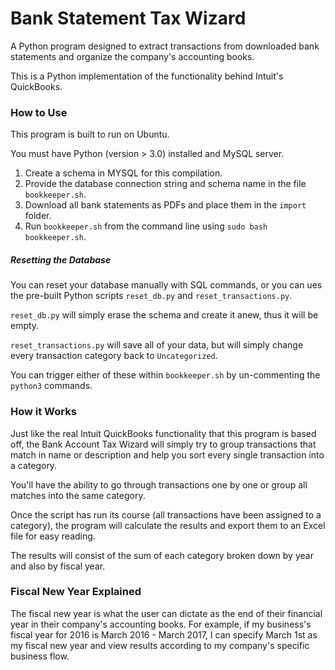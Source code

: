 # Bank Statement Tax Wizard

A Python program designed to extract transactions from downloaded bank statements and organize the 
company's accounting books.

This is a Python implementation of the functionality behind Intuit's QuickBooks.

### How to Use

This program is built to run on Ubuntu.

You must have Python (version > 3.0) installed and MySQL server.

1. Create a schema in MYSQL for this compilation.
2. Provide the database connection string and schema name in the file `bookkeeper.sh`.
3. Download all bank statements as PDFs and place them in the `import` folder.
4. Run `bookkeeper.sh` from the command line using `sudo bash bookkeeper.sh`.

##### Resetting the Database

You can reset your database manually with SQL commands, or you can ues the pre-built Python scripts
`reset_db.py` and `reset_transactions.py`.

`reset_db.py` will simply erase the schema and create it anew, thus it will be empty.

`reset_transactions.py` will save all of your data, but will simply change every transaction category back to `Uncategorized`.

You can trigger either of these within `bookkeeper.sh` by un-commenting the `python3` commands.

### How it Works

Just like the real Intuit QuickBooks functionality that this program is based off, the Bank Account Tax Wizard will 
simply try to group transactions that match in name or description and help you sort every single transaction into a category.

You'll have the ability to go through transactions one by one or group all matches into the same category. 

Once the script has run its course (all transactions have been assigned to a category), the program will 
calculate the results and export them to an Excel file for easy reading.

The results will consist of the sum of each category broken down by year and also by fiscal year.

### Fiscal New Year Explained

The fiscal new year is what the user can dictate as the end of their financial year in their company's accounting books.
For example, if my business's fiscal year for 2016 is March 2016 - March 2017, I can specify March 1st as my fiscal
new year and view results according to my company's specific business flow.
